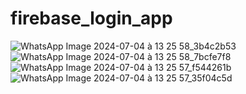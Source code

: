 # firebase_login_app

![WhatsApp Image 2024-07-04 à 13 25 58_3b4c2b53](https://github.com/lecodeur228/firebase_login_app/assets/92242447/e6bbecf6-2d62-4bd3-ac22-e6adaefd1873)
![WhatsApp Image 2024-07-04 à 13 25 58_7bcfe7f8](https://github.com/lecodeur228/firebase_login_app/assets/92242447/476d7965-8887-47c6-93f7-012f20ddcd81)
![WhatsApp Image 2024-07-04 à 13 25 57_f544261b](https://github.com/lecodeur228/firebase_login_app/assets/92242447/b3097eae-b20f-4979-bc64-7873de46eb79)
![WhatsApp Image 2024-07-04 à 13 25 57_35f04c5d](https://github.com/lecodeur228/firebase_login_app/assets/92242447/155a02fa-df06-4ae3-a077-57ea8e90c0c9)
